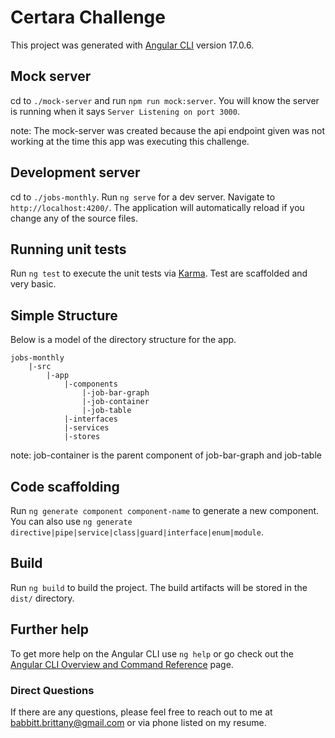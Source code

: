 # Certara Challenge

This project was generated with [Angular CLI](https://github.com/angular/angular-cli) version 17.0.6.

## Mock server

cd to `./mock-server` and run `npm run mock:server`. You will know the server is running when it says `Server Listening on port 3000`.

note: The mock-server was created because the api endpoint given was not working at the time this app was executing this challenge.

## Development server

cd to `./jobs-monthly`. Run `ng serve` for a dev server. Navigate to `http://localhost:4200/`. The application will automatically reload if you change any of the source files.

## Running unit tests

Run `ng test` to execute the unit tests via [Karma](https://karma-runner.github.io). Test are scaffolded and very basic.

## Simple Structure
Below is a model of the directory structure for the app.

```
jobs-monthly
    |-src
        |-app
            |-components
                |-job-bar-graph
                |-job-container
                |-job-table
            |-interfaces
            |-services
            |-stores
```

note: job-container is the parent component of job-bar-graph and job-table

## Code scaffolding

Run `ng generate component component-name` to generate a new component. You can also use `ng generate directive|pipe|service|class|guard|interface|enum|module`.

## Build

Run `ng build` to build the project. The build artifacts will be stored in the `dist/` directory.

## Further help

To get more help on the Angular CLI use `ng help` or go check out the [Angular CLI Overview and Command Reference](https://angular.io/cli) page.

### Direct Questions
If there are any questions, please feel free to reach out to me at babbitt.brittany@gmail.com or via phone listed on my resume.
